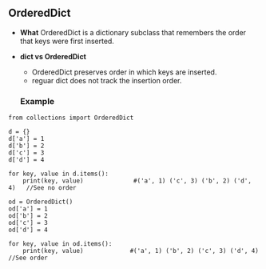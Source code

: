 ## OrderedDict
- **What** OrderedDict is a dictionary subclass that remembers the order that keys were first inserted.
- **dict vs OrderedDict** 
  - OrderedDict preserves order in which keys are inserted.
  - reguar dict does not track the insertion order.
  
  ### Example
```
from collections import OrderedDict 

d = {} 
d['a'] = 1
d['b'] = 2
d['c'] = 3
d['d'] = 4
  
for key, value in d.items(): 
    print(key, value)              #('a', 1) ('c', 3) ('b', 2) ('d', 4)   //See no order
  
od = OrderedDict() 
od['a'] = 1
od['b'] = 2
od['c'] = 3
od['d'] = 4
  
for key, value in od.items(): 
    print(key, value)             #('a', 1) ('b', 2) ('c', 3) ('d', 4)    //See order
  ```
